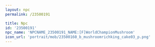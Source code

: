 ```yaml
---
layout: npc
permalink: /23500191

title: Npc
id: '23500191'
npc_name: 'NPCNAME_23500191_NAME:[F]WorldChampionMushroom'
icon_url: 'portrait/mob/23500160_b_mushroomrichking_cake03_p.png'
---
```

